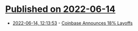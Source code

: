 # [Published on 2022-06-14](index.md)

* [2022-06-14, 12:13:53](https://news.ycombinator.com/item?id=31738029) - [Coinbase Announces 18% Layoffs](https://blog.coinbase.com/a-message-from-coinbase-ceo-and-cofounder-brian-armstrong-578d76eedb12)
